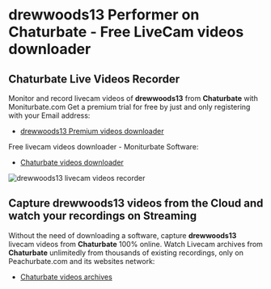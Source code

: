 # drewwoods13 Performer on Chaturbate - Free LiveCam videos downloader

## Chaturbate Live Videos Recorder

Monitor and record livecam videos of **drewwoods13** from **Chaturbate** with Moniturbate.com
Get a premium trial for free by just and only registering with your Email address:
* [drewwoods13 Premium videos downloader](https://moniturbate.com/request-demo-licence-key.html)

Free livecam videos downloader - Moniturbate Software:
* [Chaturbate videos downloader](https://moniturbate.com/moniturbate-download-software.html)

![drewwoods13 livecam videos recorder](https://peachurnet.com/templates/moniturbate-software.png)


## Capture drewwoods13 videos from the Cloud and watch your recordings on Streaming

Without the need of downloading a software, capture **drewwoods13** livecam videos from **Chaturbate** 100% online.
Watch Livecam archives from **Chaturbate** unlimitedly from thousands of existing recordings, only on Peachurbate.com and its websites network:
* [Chaturbate videos archives](https://peachurnet.com/)